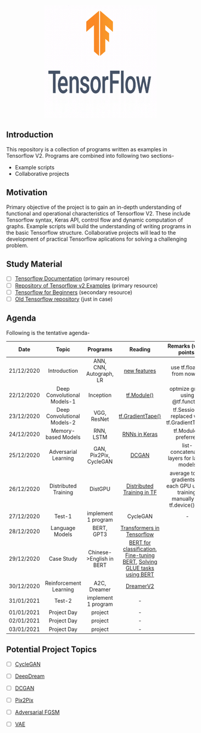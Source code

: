 <p align="center"><img src="images\tensorflow-2.0.gif" height="300" width="300"></img></p>

## Introduction  
This repository is a collection of programs written as examples in Tensorflow V2. Programs are combined into following two sections-  
* Example scripts  
* Collaborative projects  

## Motivation
Primary objective of the project is to gain an in-depth understanding of functional and operational characteristics of Tensorflow V2. These include Tensorflow syntax, Keras API, control flow and dynamic computation of graphs. Example scripts will build the understanding of writing programs in the basic Tensorflow structure. Collaborative projects will lead to the development of practical Tensorflow aplications for solving a challenging problem.  

## Study Material
 - [ ] [Tensorflow Documentation](https://www.tensorflow.org/api_docs) (primary resource)  
 - [ ] [Repository of Tensorflow v2 Examples](https://github.com/dragen1860/TensorFlow-2.x-Tutorials) (primary resource)  
 - [ ] [Tensorflow for Beginners](https://www.tensorflow.org/tutorials) (secondary resource)
 - [ ] [Old Tensorflow repository](https://github.com/aymericdamien/TensorFlow-Examples) (just in case)  

## Agenda
Following is the tentative agenda-  

| Date       | Topic                            | Programs               | Reading |Remarks (weak points)   |
|:----------:|:--------------------------------:|:----------------------:|:-------:|:--------:|
| 21/12/2020 |Introduction                      |ANN, CNN, Autograph, LR | [new features](https://www.tensorflow.org/guide/effective_tf2)| use tf.float32 from now on         |
| 22/12/2020 |Deep Convolutional Models-1       |Inception               | [tf.Module()](https://www.tensorflow.org/api_docs/python/tf/Module)| optmize graph using @tf.function|
| 23/12/2020 |Deep Convolutional Models-2       |VGG, ResNet             | [tf.GradientTape()](https://www.tensorflow.org/api_docs/python/tf/GradientTape)|tf.Session() replaced with tf.GradientTape()          |
| 24/12/2020 |Memory-based Models               |RNN, LSTM               | [RNNs in Keras](https://www.tensorflow.org/guide/keras/rnn)| tf.Module() preferred         |
| 25/12/2020 |Adversarial Learning              |GAN, Pix2Pix, CycleGAN  | [DCGAN](https://www.tensorflow.org/tutorials/generative/dcgan)| list-concatenated layers for larger models         |
| 26/12/2020 |Distributed Training              |DistGPU                 | [Distributed Training in TF](https://www.tensorflow.org/guide/distributed_training)| average tower gradients for each GPU udring training, manually set tf.device() flag         |
| 27/12/2020 |Test-1                            |implement 1 program     |CycleGAN         |-          |
| 28/12/2020 |Language Models                   |BERT, GPT3              | [Transformers in Tensorflow](https://www.tensorflow.org/tutorials/text/transformer)|          |
| 29/12/2020 |Case Study                        |Chinese->English in BERT| [BERT for classification](https://www.tensorflow.org/tutorials/text/classify_text_with_bert), [Fine-tuning BERT](https://www.tensorflow.org/official_models/fine_tuning_bert), [Solving GLUE tasks using BERT](https://www.tensorflow.org/tutorials/text/solve_glue_tasks_using_bert_on_tpu)|          |
| 30/12/2020 |Reinforcement Learning            |A2C, Dreamer            | [DreamerV2](https://github.com/danijar/dreamerv2)|          |
| 31/01/2021 |Test-2                            |implement 1 program     |-         |          |
| 01/01/2021 |Project Day                       |project                 |-         |          |
| 02/01/2021 |Project Day                       |project                 |-         |          |
| 03/01/2021 |Project Day                       |project                 |-         |          |

## Potential Project Topics

- [ ] [CycleGAN](https://www.tensorflow.org/tutorials/generative/cyclegan)
- [ ] [DeepDream](https://www.tensorflow.org/tutorials/generative/deepdream)
- [ ] [DCGAN](https://www.tensorflow.org/tutorials/generative/dcgan)
- [ ] [Pix2Pix](https://www.tensorflow.org/tutorials/generative/pix2pix)
- [ ] [Adversarial FGSM](https://www.tensorflow.org/tutorials/generative/adversarial_fgsm)
- [ ] [VAE](https://www.tensorflow.org/tutorials/generative/cvae)





